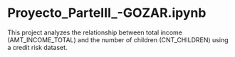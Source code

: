 # Proyecto_ParteIII_-GOZAR.ipynb

This project analyzes the relationship between total income (AMT_INCOME_TOTAL) and the number of children (CNT_CHILDREN) using a credit risk dataset.


